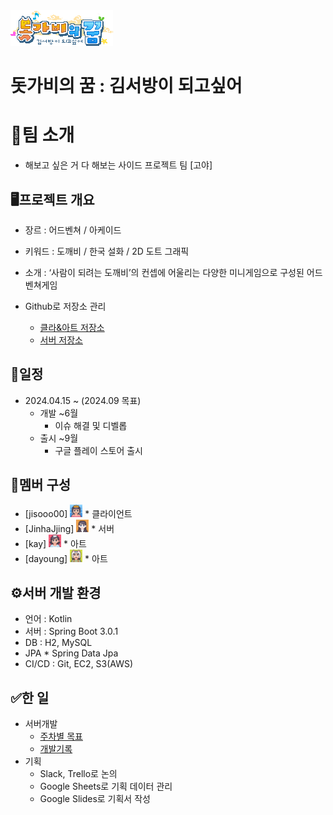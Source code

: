  <img src="./src/main/resources/GOYA.png">

# 돗가비의 꿈 : 김서방이 되고싶어

# 🌝팀 소개

* 해보고 싶은 거 다 해보는 사이드 프로젝트 팀 [고야]

## 🖥️프로젝트 개요

* 장르 : 어드벤쳐 / 아케이드
* 키워드 : 도깨비 / 한국 설화 / 2D 도트 그래픽
* 소개 : ‘사람이 되려는 도깨비’의 컨셉에 어울리는 다양한 미니게임으로 구성된 어드벤쳐게임

* Github로 저장소 관리
  * [클라&아트 저장소](https://github.com/Jisooo00/PROJECT_GOYA)
  * [서버 저장소](https://github.com/JinhaJjing/goya-app)

## 📆일정

* 2024.04.15 ~ (2024.09 목표)
  * 개발 ~6월
    * 이슈 해결 및 디벨롭
  * 출시 ~9월
    * 구글 플레이 스토어 출시

## 🙋멤버 구성

* [jisooo00] <img src="./src/main/resources/member/jisooo00.png" width="20" height="20"> * 클라이언트
* [JinhaJjing] <img src="./src/main/resources/member/jinhajjing.png" width="20" height="20"> * 서버
* [kay] <img src="./src/main/resources/member/kay.png" width="20" height="20"> * 아트
* [dayoung] <img src="./src/main/resources/member/dayoung.png" width="20" height="20"> * 아트

## ⚙️서버 개발 환경

* 언어 : Kotlin
* 서버 : Spring Boot 3.0.1
* DB : H2, MySQL
* JPA * Spring Data Jpa
* CI/CD : Git, EC2, S3(AWS)

## ✅한 일

* 서버개발
  * [주차별 목표](https://www.notion.so/9a75e6949fba4dd996ac4125c2c2e5fe?pvs=21)
  * [개발기록](https://www.notion.so/e8ad9e6810964686b9337eee40366dd5?pvs=21)
* 기획
  * Slack, Trello로 논의
  * Google Sheets로 기획 데이터 관리
  * Google Slides로 기획서 작성